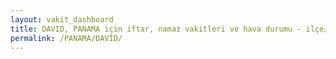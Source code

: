 ```yaml
---
layout: vakit_dashboard
title: DAVID, PANAMA için iftar, namaz vakitleri ve hava durumu - ilçe/eyalet seç
permalink: /PANAMA/DAVID/
---
```


<script type="text/javascript">
  var GLOBAL_COUNTRY = 'PANAMA';
  var GLOBAL_CITY = 'DAVID';
  var GLOBAL_STATE = '';
  var lat = 72;
  var lon = 21;
</script>
